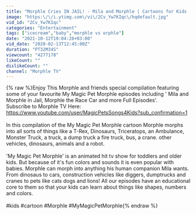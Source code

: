 ```yaml
---
title: "Morphle Cries IN JAIL! - Mila and Morphle | Cartoons for Kids | My Magic Pet Morphle"
image: "https:\/\/i.ytimg.com\/vi\/2Cv_Yw7KIqc\/hqdefault.jpg"
vid_id: "2Cv_Yw7KIqc"
categories: "Entertainment"
tags: ["icecream","baby","morphle vs orphle"]
date: "2021-10-12T19:04:26+03:00"
vid_date: "2020-02-13T12:45:00Z"
duration: "PT32M34S"
viewcount: "4277178"
likeCount: ""
dislikeCount: ""
channel: "Morphle TV"
---
```

{% raw %}Enjoy This Morphle and friends special compilation featuring some of your favourite My Magic Pet Morphle episodes including ' Mila and Morphle in Jail, Morphle the Race Car and more Full Episodes'.<br />Subscribe to Morphle TV Here: <a rel="nofollow" target="blank" href="https://www.youtube.com/user/MagicPetsSongs4Kids?sub_confirmation=1">https://www.youtube.com/user/MagicPetsSongs4Kids?sub_confirmation=1</a><br /><br />In this compilation of the My Magic Pet Morphle cartoon Morphle morphs into all sorts of things like a T-Rex, Dinosaurs, Triceratops,  an Ambulance, Monster Truck, a truck, a dump truck a fire truck, bus, a crane. other vehicles, dinosaurs, animals and a robot.<br /><br />'My Magic Pet Morphle' is an animated hit tv show for toddlers and older kids. But because of it's fun colors and sounds it is even popular with babies. Morphle can morph into anything his human companion Mila wants. From dinosaus to cars, construction vehicles like diggers, dumptrucks and cranes to pets like cats dogs and lions! All our episodes have an educational core to them so that your kids can learn about things like shapes, numbers and colors.<br /><br />#kids #cartoon #Morphle #MyMagicPetMorphle{% endraw %}
